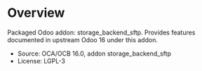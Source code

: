 # Overview

Packaged Odoo addon: storage_backend_sftp. Provides features documented in upstream Odoo 16 under this addon.

- Source: OCA/OCB 16.0, addon storage_backend_sftp
- License: LGPL-3
